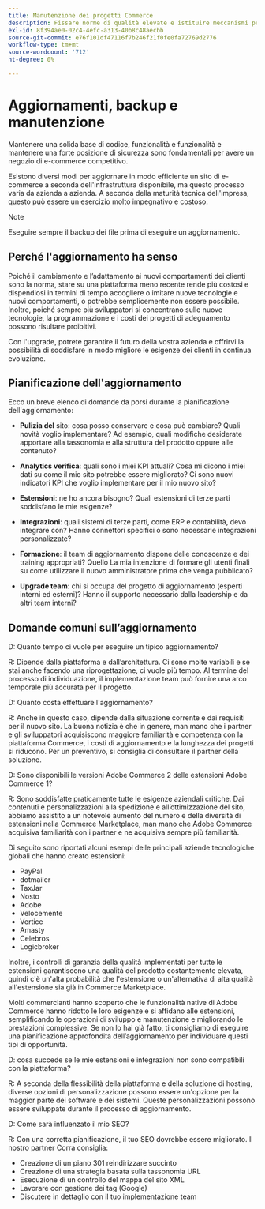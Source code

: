 ```yaml
---
title: Manutenzione dei progetti Commerce
description: Fissare norme di qualità elevate e istituire meccanismi per mantenerle nel tempo.
exl-id: 8f394ae0-02c4-4efc-a313-40b8c48aecbb
source-git-commit: e76f101df47116f7b246f21f0fe0fa72769d2776
workflow-type: tm+mt
source-wordcount: '712'
ht-degree: 0%

---
```


# Aggiornamenti, backup e manutenzione

Mantenere una solida base di codice, funzionalità e funzionalità e mantenere una forte posizione di sicurezza sono fondamentali per avere un negozio di e-commerce competitivo.

Esistono diversi modi per aggiornare in modo efficiente un sito di e-commerce a seconda dell&#39;infrastruttura disponibile, ma questo processo varia da azienda a azienda. A seconda della maturità tecnica dell&#39;impresa, questo può essere un esercizio molto impegnativo e costoso.

>[!NOTE]
>
>Eseguire sempre il backup dei file prima di eseguire un aggiornamento.

## Perché l&#39;aggiornamento ha senso

Poiché il cambiamento e l’adattamento ai nuovi comportamenti dei clienti sono la norma, stare su una piattaforma meno recente rende più costosi e dispendiosi in termini di tempo accogliere o imitare nuove tecnologie e nuovi comportamenti, o potrebbe semplicemente non essere possibile. Inoltre, poiché sempre più sviluppatori si concentrano sulle nuove tecnologie, la programmazione e i costi dei progetti di adeguamento possono risultare proibitivi.

Con l&#39;upgrade, potrete garantire il futuro della vostra azienda e offrirvi la possibilità di soddisfare in modo migliore le esigenze dei clienti in continua evoluzione.

## Pianificazione dell&#39;aggiornamento

Ecco un breve elenco di domande da porsi durante la pianificazione dell&#39;aggiornamento:

- **Pulizia del** sito: cosa posso conservare e cosa può cambiare? Quali novità voglio implementare? Ad esempio, quali modifiche desiderate apportare alla tassonomia e alla struttura del prodotto oppure alle contenuto?

- **Analytics verifica**: quali sono i miei KPI attuali? Cosa mi dicono i miei dati su come il mio sito potrebbe essere migliorato? Ci sono nuovi indicatori KPI che voglio implementare per il mio nuovo sito?

- **Estensioni**: ne ho ancora bisogno? Quali estensioni di terze parti soddisfano le mie esigenze?

- **Integrazioni**: quali sistemi di terze parti, come ERP e contabilità, devo integrare con? Hanno connettori specifici o sono necessarie integrazioni personalizzate?

- **Formazione**: il team di aggiornamento dispone delle conoscenze e dei training appropriati? Quello
La mia intenzione di formare gli utenti finali su come utilizzare il nuovo amministratore prima che venga pubblicato?

- **Upgrade team**: chi si occupa del progetto di aggiornamento (esperti interni ed esterni)? Hanno il supporto necessario dalla leadership e da altri team interni?

## Domande comuni sull’aggiornamento

D: Quanto tempo ci vuole per eseguire un tipico aggiornamento?

R: Dipende dalla piattaforma e dall’architettura. Ci sono molte variabili e se stai anche facendo una riprogettazione, ci vuole più tempo. Al termine del processo di individuazione, il implementazione team può fornire una arco temporale più accurata per il progetto.


D: Quanto costa effettuare l&#39;aggiornamento?

R: Anche in questo caso, dipende dalla situazione corrente e dai requisiti per il nuovo sito. La buona notizia è che in genere, man mano che i partner e gli sviluppatori acquisiscono maggiore familiarità e competenza con la piattaforma Commerce, i costi di aggiornamento e la lunghezza dei progetti si riducono. Per un preventivo, si consiglia di consultare il partner della soluzione.

D: Sono disponibili le versioni Adobe Commerce 2 delle estensioni Adobe Commerce 1?

R: Sono soddisfatte praticamente tutte le esigenze aziendali critiche. Dai contenuti e personalizzazioni alla spedizione e all’ottimizzazione del sito, abbiamo assistito a un notevole aumento del numero e della diversità di estensioni nella Commerce Marketplace, man mano che Adobe Commerce acquisiva familiarità con i partner e ne acquisiva sempre più familiarità.

Di seguito sono riportati alcuni esempi delle principali aziende tecnologiche globali che hanno creato estensioni:

- PayPal
- dotmailer
- TaxJar
- Nosto
- Adobe
- Velocemente
- Vertice
- Amasty
- Celebros
- Logicbroker

Inoltre, i controlli di garanzia della qualità implementati per tutte le estensioni garantiscono una qualità del prodotto costantemente elevata, quindi c&#39;è un&#39;alta probabilità che l&#39;estensione o un&#39;alternativa di alta qualità all&#39;estensione sia già in Commerce Marketplace.

Molti commercianti hanno scoperto che le funzionalità native di Adobe Commerce hanno ridotto le loro esigenze e si affidano alle estensioni, semplificando le operazioni di sviluppo e manutenzione e migliorando le prestazioni complessive. Se non lo hai già fatto, ti consigliamo di eseguire una pianificazione approfondita dell’aggiornamento per individuare questi tipi di opportunità.

D: cosa succede se le mie estensioni e integrazioni non sono compatibili con la piattaforma?

R: A seconda della flessibilità della piattaforma e della soluzione di hosting, diverse opzioni di personalizzazione possono essere un&#39;opzione per la maggior parte dei software e dei sistemi. Queste personalizzazioni possono essere sviluppate durante il processo di aggiornamento.


D: Come sarà influenzato il mio SEO?

R: Con una corretta pianificazione, il tuo SEO dovrebbe essere migliorato. Il nostro partner Corra consiglia:

- Creazione di un piano 301 reindirizzare succinto
- Creazione di una strategia basata sulla tassonomia URL
- Esecuzione di un controllo del mappa del sito XML
- Lavorare con gestione dei tag (Google)
- Discutere in dettaglio con il tuo implementazione team
